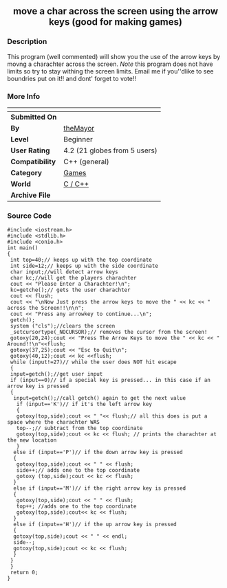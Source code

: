 ﻿<div align="center">

## move a char across the screen using the arrow keys \(good for making games\)


</div>

### Description

This program (well commented) will show you the use of the arrow keys by movng a charachter across the screen. *Note* this program does not have limits so try to stay withing the screen limits. Email me if you''dlike to see boundries put on it!! and dont' forget to vote!!
 
### More Info
 


<span>             |<span>
---                |---
**Submitted On**   |
**By**             |[theMayor](https://github.com/Planet-Source-Code/PSCIndex/blob/master/ByAuthor/themayor.md)
**Level**          |Beginner
**User Rating**    |4.2 (21 globes from 5 users)
**Compatibility**  |C\+\+ \(general\)
**Category**       |[Games](https://github.com/Planet-Source-Code/PSCIndex/blob/master/ByCategory/games__3-13.md)
**World**          |[C / C\+\+](https://github.com/Planet-Source-Code/PSCIndex/blob/master/ByWorld/c-c.md)
**Archive File**   |[](https://github.com/Planet-Source-Code/themayor-move-a-char-across-the-screen-using-the-arrow-keys-good-for-making-games__3-2109/archive/master.zip)





### Source Code

```
#include <iostream.h>
#include <stdlib.h>
#include <conio.h>
int main()
{
 int top=40;// keeps up with the top coordinate
 int side=12;// keeps up with the side coordinate
 char input;//will detect arrow keys
 char kc;//will get the players charachter
 cout << "Please Enter a Charachter!\n";
 kc=getche();// gets the user charachter
 cout << flush;
 cout << "\nNow Just press the arrow keys to move the " << kc << " across the Screen!!\n\n";
 cout << "Press any arrowkey to continue...\n";
 getch();
 system ("cls");//clears the screen
 _setcursortype(_NOCURSOR);// removes the cursor from the screen!
 gotoxy(20,24);cout << "Press The Arrow Keys to move the " << kc << " Around!!\n"<<flush;
 gotoxy(37,25);cout << "Esc to Quit\n";
 gotoxy(40,12);cout << kc <<flush;
 while (input!=27)// while the user does NOT hit escape
 {
 input=getch();//get user input
 if (input==0)// if a special key is pressed... in this case if an arrow key is pressed
 {
  input=getch();//call getch() again to get the next value
   if (input=='K')// if it's the left arrow key
   {
   gotoxy(top,side);cout << " "<< flush;// all this does is put a space where the charachter WAS
   top--;// subtract from the top coordinate
   gotoxy(top,side);cout << kc << flush; // prints the charachter at the new location
   }
  else if (input=='P')// if the down arrow key is pressed
  {
   gotoxy(top,side);cout << " " << flush;
   side++;// adds one to the top coordinate
   gotoxy (top,side);cout << kc << flush;
  }
  else if (input=='M')// if the right arrow key is pressed
  {
   gotoxy(top,side);cout << " " << flush;
   top++; //adds one to the top coordinate
   gotoxy(top,side);cout<< kc << flush;
  }
  else if (input=='H')// if the up arrow key is pressed
  {
  gotoxy(top,side);cout << " " << endl;
  side--;
  gotoxy(top,side);cout << kc << flush;
  }
 }
 }
 return 0;
}
```

